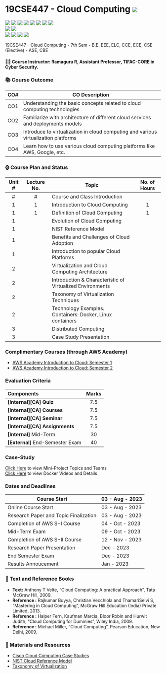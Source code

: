# 19CSE447 - Cloud Computing ![](https://img.shields.io/badge/-Live-brightgreen)
![](https://img.shields.io/badge/Batch-20EEE-lightgreen) ![](https://img.shields.io/badge/Batch-20ELC-lightgreen) ![](https://img.shields.io/badge/Batch-20CCE-lightgreen) ![](https://img.shields.io/badge/Batch-20ECE-lightgreen) ![](https://img.shields.io/badge/Batch-20CSE-lightgreen) ![](https://img.shields.io/badge/UG-blue) ![](https://img.shields.io/badge/Subject-Cloud-blue) ![](https://img.shields.io/badge/Subject-Elective-purple)  <br/>
![](https://img.shields.io/badge/Lecture-3-orange)  ![](https://img.shields.io/badge/Credits-3-orange) <br/>
![](https://img.shields.io/badge/Students-61-blue) ![](https://img.shields.io/badge/Course_Outcome_Attainment-TBD-blue) ![](https://img.shields.io/badge/Average_Marks-TBD-blue) ![](https://img.shields.io/badge/Course_Feedback-TBD-blue) 

19CSE447 - Cloud Computing - 7th Sem - B.E. EEE, ELC, CCE, ECE, CSE (Elective) - ASE, CBE

#### :teacher: Course Instructor:  Ramaguru R, Assistant Professor, TIFAC-CORE in Cyber Security.

### :books: Course Outcome

| CO#  | CO Description |
|------|----------------|
| CO1 | Understanding the basic concepts related to cloud computing technologies |
| CO2 | Familiarize with architecture of different cloud services and deployments models |
| CO3 | Introduce to virtualization in cloud computing and various virtualization platforms |
| CO4 | Learn how to use various cloud computing platforms like AWS, Google, etc. |

### :watch: Course Plan and Status

| Unit # | Lecture No. | Topic | No. of Hours |
|:------:|:-----------:|-------|:------------:|
| # | # | Course and Class Introduction  | |
| 1 | 1 | Introduction to Cloud Computing  | 1 |
| 1 | 1 | Definition of Cloud Computing | 1  |
| 1 |  | Evolution of Cloud Computing  |  |
| 1 |  | NIST Reference Model  |  |
| 1 |  | Benefits and Challenges of Cloud Adoption  |  |
| 1 |  | Introduction to popular Cloud Platforms  |  |
| 2 |  | Virtualization and Cloud Computing Architecture  |  | 
| 2 |  | Introduction & Characteristic of Virtualized Environments  |  |
| 2 |  | Taxonomy of Virtualization Techniques  | |
| 2 |  | Technology Examples. Containers: Docker, Linux containers  | |
| 3 |  | Distributed Computing  | |
| 3 |  | Case Study Presentation  | |

### Complimentary Courses (through AWS Academy)

- [AWS Academy Introduction to Cloud: Semester 1](https://awsacademy.instructure.com/courses/53114)
- [AWS Academy Introduction to Cloud: Semester 2](https://awsacademy.instructure.com/courses/53115)

### Evaluation Criteria

| Components | Marks |
|:----------|:-----:|
| **[Internal][CA] Quiz**  | 7.5 |
| **[Internal][CA] Courses**  | 7.5 |
| **[Internal][CA] Seminar**  | 7.5 |
| **[Internal][CA] Assignments**  | 7.5 |
| **[Internal]** Mid-Term | 30 |
| **[External]** End-Semester Exam | 40 |

### Case-Study
[Click Here](Mini-Project) to view Mini-Project Topics and Teams <br>
[Click Here](Docker) to view Docker Videos and Details

### Dates and Deadlines

| Course Start | 03 - Aug - 2023 |
|--------------|-----------------|
| Online Course Start | 03 - Aug - 2023 |
| Research Paper and Topic Finalization | 03 - Aug - 2023 |
| Completion of AWS S-I Course | 04 - Oct - 2023 |
| Mid-Term Exam | 09 - Oct - 2023 |
| Completion of AWS S-II Course | 12 - Nov - 2023 |
| Research Paper Presentation | Dec - 2023 |
| End Semester Exam | Dec - 2023 |
| Results Annoucement | Jan - 2023 |

### :green_book: Text and Reference Books
 - **Text:** Anthony T Velte, “Cloud Computing: A practical Approach”, Tata McGraw Hill, 2009.
 - **Reference :** Rajkumar Buyya, Christian Vecchiola and ThamariSelvi S, “Mastering in Cloud Computing”, McGraw Hill Education (India) Private Limited, 2013.
 - **Reference :** Halper Fern, Kaufman Marcia, Bloor Robin and Hurwit Judith, “Cloud Computing for Dummies”, Wiley India, 2009.
 - **Reference :** Michael Miller, “Cloud Computing”, Pearson Education, New Delhi, 2009.
 
### :notebook: Materials and Resources
 - [Cisco Cloud Computing Case Studies](https://www.cisco.com/c/en/us/solutions/cloud-computing/case-studies.html#~all-case-studies)
 - [NIST Cloud Reference Model](Assets/NIST_Cloud_Reference_Model-SP-500-292.pdf)
 - [Taxonomy of Virtualization](Assets/Masters_Thesis_Paulus_Kampert_August_2010-2.pdf)
